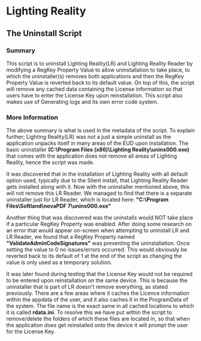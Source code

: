 # Lighting Reality

## The Uninstall Script

### Summary

This script is to uninstall Lighting Reality(LR) and Lighting Reality Reader by modifying a RegKey Property Value to allow uninstallation to take place,
to which the uninstaller(s) removes both applications and then the RegKey Property Value is reverted back to its default value.
On top of this, the script will remove any cached data containing the License information so that users have to enter the License Key upon reinstallation.
This script also makes use of Generating logs and its own error code system.

### More Information

The above summary is what is used in the metadata of the script. To explain further; Lighting Reality(LR) was not a just a simple uninstall as the application unpacks itself in many areas of the EUD upon installation. The basic uninstaller **(C:\Program Files (x86)\Lighting Reality\unins000.exe)** that comes with the application does not remove all areas of Lighting Reality, hence the script was made.

It was discovered that in the installation of Lighting Reality with all default option used, typically due to the Silent install, that Lighting Reality Reader gets installed along with it. Now with the uninstaller mentioned above, this will not remove this LR Reader. We managed to find that there is a separate uninstaller just for LR Reader, which is located here: **"C:\Program Files\Softland\novaPDF 7\unins000.exe"**

Another thing that was discovered was the uninstalls would NOT take place if a particular RegKey Property was enabled. After doing some research on an error that would appear on-screen when attempting to uninstall LR and LR Reader, we found that a RegKey Property named **"ValidateAdminCodeSignatures"** was preventing the uninstallation. Once setting the value to 0 no issues/errors occurred. This would obviously be reverted back to its default of 1 at the end of the script as changing the value is only used as a temporary solution.

It was later found during testing that the License Key would not be required to be entered upon reinstallation on the same device. This is because the uninstaller that is part of LR doesn't remove everything, as stated previously. There are a few areas where it caches the Licence information within the appdata of the user, and it also caches it in the ProgramData of the system. The file name is the exact same in all cached locations to which it is called **rdata.ini**. To resolve this we have put within the script to remove/delete the folders of which these files are located in, so that when the application does get reinstalled onto the device it will prompt the user for the License Key.